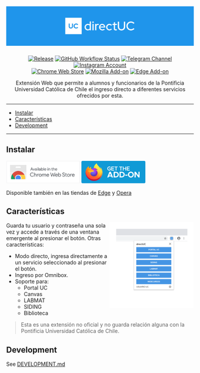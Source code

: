 <h1 align="center">
  <img src="./.github/readme/header.svg" alt="directUC" />
</h1>

<p align="center">
  <a href="https://github.com/wachunei/directUC/releases"><img alt="Release" src="https://img.shields.io/github/v/release/wachunei/directuc?color=%231F95EB&label=release&style=flat-square&logo=github" /></a>
  <a href="https://github.com/wachunei/directUC/actions?query=workflow%3Adevelop-checks"><img alt="GitHub Workflow Status" src="https://img.shields.io/github/workflow/status/wachunei/directuc/develop-checks?label=tests%20and%20build&style=flat-square&logo=github-actions&logoColor=fff"></a>
  <a href="https://t.me/directUC"><img alt="Telegram Channel" src="https://img.shields.io/static/v1?label=telegram&message=channel&color=1F95EB&style=flat-square&logo=telegram"></a>
  <a href="https://instagram.com/directUC_"><img alt="Instagram Account" src="https://img.shields.io/static/v1?label=instagram&message=profile&color=1F95EB&style=flat-square&logo=instagram"></a>
  <br>
  <a href="https://bit.ly/directUC"><img alt="Chrome Web Store" src="https://img.shields.io/chrome-web-store/v/leflipcmaokfjdgpemeimelohgfdbdca?color=1F95EB&style=flat-square&logo=google-chrome&logoColor=fff"></a>
  <a href="https://bit.ly/directUCff"><img alt="Mozilla Add-on" src="https://img.shields.io/amo/v/directuc?color=1F95EB&style=flat-square&logo=firefox-browser&logoColor=fff"></a>
  <a href="https://bit.ly/directUCedge"><img alt="Edge Add-on" src="https://img.shields.io/badge/dynamic/json?color=1F95EB&label=edge%20add-on&prefix=v&query=%24.version&url=https%3A%2F%2Fmicrosoftedge.microsoft.com%2Faddons%2Fgetproductdetailsbycrxid%2Fhnlkkfgdllbagiaommmbnagdbnciddfl&style=flat-square&logo=microsoft-edge&logoColor=fff"></a>
</p>

<p align="center">
  Extensión Web que permite a alumnos y funcionarios de la Pontificia Universidad Católica de Chile el ingreso directo a diferentes servicios ofrecidos por esta.
</p>

---

- [Instalar](#install)
- [Características](#caracteristicas)
- [Development](#development)

---

<a name="install"></a>

## Instalar

<a href="https://bit.ly/directUC"><img src="./.github/readme/chrome-webstore.png" height="60" /></a>
<a href="https://bit.ly/iredirectUCff"><img src="./.github/readme/firefox-addon.png" height="60" /></a>

Disponible también en las tiendas de [Edge](https://bit.ly/directUCedge) y [Opera](https://bit.ly/directUCopera)

<a name="caracteristicas"></a>

## Características

<img src="./.github/readme/popup.png" height="230" align="right"/>

Guarda tu usuario y contraseña una sola vez y accede a través de una ventana emergente al presionar el botón.
Otras características:

- Modo directo, ingresa directamente a un servicio seleccionado al presionar el botón.
- Ingreso por Omnibox.
- Soporte para:
  - Portal UC
  - Canvas
  - LABMAT
  - SIDING
  - Biblioteca

> Esta es una extensión no oficial y no guarda relación alguna con la Pontificia Universidad Católica de Chile.

## Development

See [DEVELOPMENT.md](DEVELOPMENT.md)
